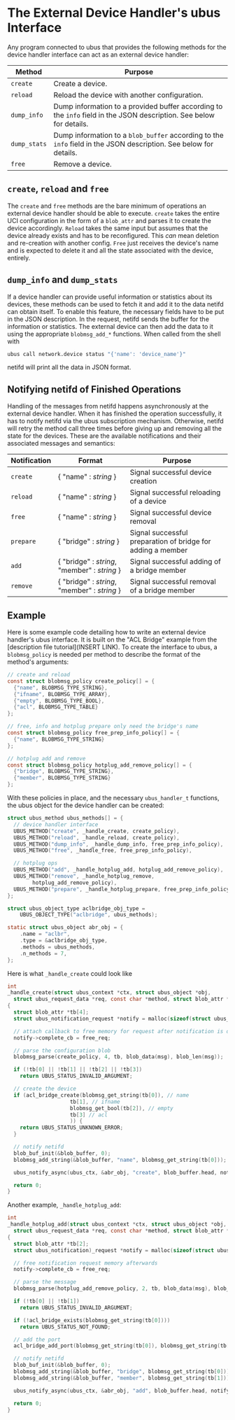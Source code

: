 # The External Device Handler's ubus Interface

Any program connected to ubus that provides the following methods for the device handler interface can act as an external device handler:

| Method           | Purpose                                       |
| ---------------- | --------------------------------------------- |
| `create`         | Create a device.                              |
| `reload`         | Reload the device with another configuration. |
| `dump_info`      | Dump information to a provided buffer according to the `info` field in the JSON description. See below for details. |
| `dump_stats`     | Dump information to a `blob_buffer` according to the `info` field in the JSON description. See below for details. |
| `free`           | Remove a device.                              |

## `create`, `reload` and `free`

The `create` and `free` methods are the bare minimum of operations an external device handler should be able to execute.
`create` takes the entire UCI configuration in the form of a `blob_attr` and parses it to create the device accordingly. `Reload` takes the same input but assumes that the device already exists and has to be reconfigured. This *can* mean deletion and re-creation with another config.
`Free` just receives the device's name and is expected to delete it and all the state associated with the device, entirely.

## `dump_info` and `dump_stats`

If a device handler can provide useful information or statistics about its devices, these methods can be used to fetch it and add it to the data netifd can obtain itself.
To enable this feature, the necessary fields have to be put in the JSON description. In the request, netifd sends the buffer for the information or statistics. The external device can then add the data to it using the appropriate  `blobmsg_add_*` functions.
When called from the shell with

```bash
ubus call network.device status "{'name': 'device_name'}"
```
netifd will print all the data in JSON format.

## Notifying netifd of Finished Operations

Handling of the messages from netifd happens asynchronously at the external device handler. When it has finished the operation successfully, it has to notify netifd via the ubus subscription mechanism. Otherwise, netifd will retry the method call three times before giving up and removing all the state for the devices.
These are the available notifications and their associated messages and semantics:

| Notification | Format                  | Purpose                                                     |
| ------------ | ----------------------- | ----------------------------------------------------------- |
| `create`     | { "name" : *string* }   | Signal successful device creation                           |
| `reload`     | { "name" : *string* }   | Signal successful reloading of a device                     |
| `free`       | { "name" : *string* }   | Signal successful device removal                            |
| `prepare`    | { "bridge" : *string* } | Signal successful preparation of bridge for adding a member |
| `add`        | { "bridge" : *string*, "member" : *string* } | Signal successful adding of a bridge member                 |
| `remove`     | { "bridge" : *string*, "member" : *string* } | Signal successful removal of a bridge member                |

## Example

Here is some example code detailing how to write an external device handler's ubus interface. It is built on the "ACL Bridge" example from the [description file tutorial](INSERT LINK).
To create the interface to ubus, a `blobmsg_policy` is needed per method to describe the format of the method's arguments:

```c
// create and reload
const struct blobmsg_policy create_policy[] = {
  {"name", BLOBMSG_TYPE_STRING},
  {"ifname", BLOBMSG_TYPE_ARRAY},
  {"empty", BLOBMSG_TYPE_BOOL},
  {"acl", BLOBMSG_TYPE_TABLE}
};

// free, info and hotplug prepare only need the bridge's name
const struct blobmsg_policy free_prep_info_policy[] = {
  {"name", BLOBMSG_TYPE_STRING}
};

// hotplug add and remove
const struct blobmsg_policy hotplug_add_remove_policy[] = {
  {"bridge", BLOBMSG_TYPE_STRING},
  {"member", BLOBMSG_TYPE_STRING}
};
```

With these policies in place, and the necessary `ubus_handler_t` functions, the ubus object for the device handler can be created:

```c
struct ubus_method ubus_methods[] = {
  // device handler interface
  UBUS_METHOD("create", _handle_create, create_policy),
  UBUS_METHOD("reload", _handle_reload, create_policy),
  UBUS_METHOD("dump_info", _handle_dump_info, free_prep_info_policy),
  UBUS_METHOD("free", _handle_free, free_prep_info_policy),

  // hotplug ops
  UBUS_METHOD("add", _handle_hotplug_add, hotplug_add_remove_policy),
  UBUS_METHOD("remove", _handle_hotplug_remove,
		hotplug_add_remove_policy),
  UBUS_METHOD("prepare", _handle_hotplug_prepare, free_prep_info_policy),
};

struct ubus_object_type aclbridge_obj_type =
	UBUS_OBJECT_TYPE("aclbridge", ubus_methods);

static struct ubus_object abr_obj = {
	.name = "aclbr",
	.type = &aclbridge_obj_type,
	.methods = ubus_methods,
	.n_methods = 7,
};
```

Here is what `_handle_create` could look like

```c
int
_handle_create(struct ubus_context *ctx, struct ubus_object *obj,
  struct ubus_request_data *req, const char *method, struct blob_attr *msg)
{
  struct blob_attr *tb[4];
  struct ubus_notification_request *notify = malloc(sizeof(struct ubus_notification_request));

  // attach callback to free memory for request after notification is done
  notify->complete_cb = free_req;

  // parse the configuration blob
  blobmsg_parse(create_policy, 4, tb, blob_data(msg), blob_len(msg));

  if (!tb[0] || !tb[1] || !tb[2] || !tb[3])
    return UBUS_STATUS_INVALID_ARGUMENT;

  // create the device
  if (acl_bridge_create(blobmsg_get_string(tb[0]), // name
                    tb[1], // ifname
                    blobmsg_get_bool(tb[2]), // empty
                    tb[3] // acl
                    )) {
    return UBUS_STATUS_UNKNOWN_ERROR;
  }

  // notify netifd
  blob_buf_init(&blob_buffer, 0);
  blobmsg_add_string(&blob_buffer, "name", blobmsg_get_string(tb[0]));

  ubus_notify_async(ubus_ctx, &abr_obj, "create", blob_buffer.head, notify);

  return 0;
}
```

Another example, `_handle_hotplug_add`:

```c
int
_handle_hotplug_add(struct ubus_context *ctx, struct ubus_object *obj,
  struct ubus_request_data *req, const char *method, struct blob_attr *msg)
{
  struct blob_attr *tb[2];
  struct ubus_notification)_request *notify = malloc(sizeof(struct ubus_notification_request));

  // free notification request memory afterwards
  notify->complete_cb = free_req;

  // parse the message
  blobmsg_parse(hotplug_add_remove_policy, 2, tb, blob_data(msg), blob_len(msg));

  if (!tb[0] || !tb[1])
    return UBUS_STATUS_INVALID_ARGUMENT;

  if (!acl_bridge_exists(blobmsg_get_string(tb[0])))
    return UBUS_STATUS_NOT_FOUND;

  // add the port
  acl_bridge_add_port(blobmsg_get_string(tb[0]), blobmsg_get_string(tb[1]));

  // notify netifd
  blob_buf_init(&blob_buffer, 0);
  blobmsg_add_string(&blob_buffer, "bridge", blobmsg_get_string(tb[0]));
  blobmsg_add_string(&blob_buffer, "member", blobmsg_get_string(tb[1]));

  ubus_notify_async(ubus_ctx, &abr_obj, "add", blob_buffer.head, notify);

  return 0;
}
```
